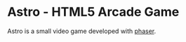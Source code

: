 # Astro - HTML5 Arcade Game

Astro is a small video game developed with [phaser](http://phaser.io/ "Phaser").
